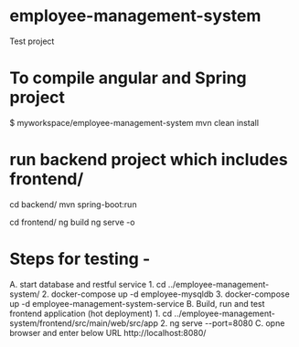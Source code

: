 # employee-management-system
Test project

# To compile angular and Spring project
$ myworkspace/employee-management-system 
mvn clean install

# run backend project which includes frontend/
cd backend/
mvn spring-boot:run

cd frontend/
ng build
ng serve -o

# Steps for testing -
A. start database and restful service 
    1. cd ../employee-management-system/
    2. docker-compose up -d employee-mysqldb
    3. docker-compose up -d employee-management-system-service
B. Build, run and test frontend application (hot deployment)
    1. cd ../employee-management-system/frontend/src/main/web/src/app
    2. ng serve --port=8080
C. opne browser and enter below URL
    http://localhost:8080/
